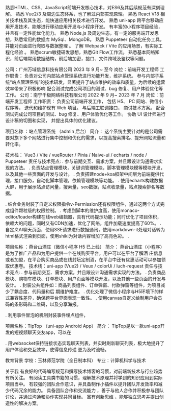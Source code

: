 熟悉HTML、CSS、JavaScript前端开发核心技术，对ES6及其后续规范有深刻理解。
熟悉 Vue2/3 及周边生态体系，也了解过内部实现原理。
熟悉 React V18  相关技术栈及其生态，能快速应用相关技术进行开发。
熟悉 uni-app 跨平台移动应用开发技术，能够进行移动应用开发与小程序开发。
有丰富的小程序项目经验，并且有一定性能优化能力。
熟悉 Node.js 及周边生态，有一定的服务端开发思想，熟悉常用的数据库 MySql、MongoDB。
熟悉 Puppeteer 自动化任务工具，并能对页面进行爬取与数据整理 。
了解 Webpack / Vite 的应用场景，有实际工程化经验 。
熟悉scrum敏捷研发思想，熟悉Git Flow工作流。
熟悉基本⽹络知识，前后端常⽤数据结构，前后端加密，接⼝、⽂件跨域及鉴权等问题。


公司：广州万域信息科技有限公司   2023 年 9 月~ 至今
岗位：前端开发工程师
工作职责：
    负责对公司内部站点管理系统进行功能开发，维护系统。
    参与内部子系统“站点管理系统”的技术研发，显著提升了站点维护的效率和质量，为后续的运营效率带来了积极影响
    配合测试完成公司项目的测试、bug 修复、用户体验优化等工作。
公司：南宁千极网络科技有限公司   2022 年 9 月~ 2023 年 7 月
岗位：前端开发工程师
工作职责：
    负责公司前端开发工作， 包括 H5、 PC 网站、微信小程序等， 迭代和维护现有 Web 项目。
    与后端工联调接口， 商讨技术方案。
    配合测试完成公司项目的测试、bug 修复、用户体验优化等工作。
    协助 UI 设计师进行设计稿的切图和实现， 并提出具体的优化建议。

项目名称 ：站点管理系统 （admin 后台） 
简介： 这个系统主要针对的是公司需要对旗下多个网站进行集中控制和优化的需求，以提高搜索排名、提升网站流量和转化率。


技术栈： Vue3 / Vite / vueRouter / Pinia / Naive-ui / echarts / node / Puppeteer
责任与技术亮点:
. 参与前期交互、需求方案，并且跟设计沟通需求实现的方法。
. 负责站点管理模块，关键词管理模块，脚本管理模块模等模块开发，以及其他一些页面的开发与设计。
. 负责搭建node+koa框架中间层为前端提供代理，接口服务，自动化脚本管理，依赖管理模块等功能。
. 使用echarts构建数据大屏，用于展示站点访问量，搜索量，seo数据，站点收录量，站点搜索排名等数据。
<!-- 说明： 根据领导要求，处了几个特殊页面不显示外其他全部显示，我们就确定了系统的权限是使用组件级别的控制就刚好完成 -->
. 结合业务封装了自定义权限指令v-Permission还有权限组件，通过这两个方式完成组件颗粒级的权限控制。
. 考虑到脚本的维护度高，使用monaco-editor/loader构建在线web编辑器，具有代码提示功能；同时优化了项目体积，依赖大的问题，同时又有CDN加速，优化了网络，组件加载速度提高了60%。
. 自定义AI聊天页面，使用SSE请求进行数据通讯，使用markdown-it处理对话转为html格式渲染到页面，使用shiki为对话内容增加了高亮色彩。
. 




项目名称 ：燕台山酒庄（微信小程序 H5 已上线） 
简介： 燕台山酒庄（小程序）是为了推广产品和为用户提供一个在线购买平台，用户可以在平台了解酒 
庄信息或者加盟，在平台购买商品或在线封坛定制酒，在平台中还有优惠活动可以参加领取优惠卷。
技术栈：uni-app (Vue2) / Veux / colorUi  / luch-request
责任与技术亮点:
. 参与前期交互、需求方案，并且跟设计沟通需求实现的方法。
. 负责商品模块、购物车模块、订单模块、用户页面等模块开发，以及其他一些页面的开发与设计。
. 封装公共组件如：商品列表组件、订单弹窗、付款弹窗等组件，为项目减少了耦合度、代码量和后 期维护难度。
. 优化处理了微信小程序与H5环境下的样式兼容性差异，确保跨平台界面表现一致性。
. 使用canvas自定义绘制用户会员码的条形码和二维码，以及分享海报。
<!-- 微信小程序有 组件之间可以捕获到事件冒泡机制 -->
. 利用事件冒泡的机制封装事件埋点组件，


项目名称：TipTop （uni-app Android App）
简介： TipTop是以一款uni-app开发的短视频聊天交友app，可以在
    
. 用websocket保持链接状态实现聊天列表，并实时刷新聊天列表，极大地提升了用户体验和交互效率，使得信息传递
更为及时流畅。

教育背景
学校：玉林师范学院（全日制本科）             专业：计算机科学与技术

关于我
    有良好的代码编写规范和撰写技术博客的习惯，对前端新技术与行业趋势有所关注。
    有阅读工具类书籍的习惯，理解技术原理并将学到的知识应用到实际项目当中。
    有较强的团队合作意识，并具备制作小插件以提升团队开发效率和减少代码冗余的能力。
    具备团队合作和交流能力 ，善于与他人合作并积极参与团队讨论，并通过沟通和协作实现共同目标。
    富有创新思维 ，能够独立思考并提出创造性的解决方案。

